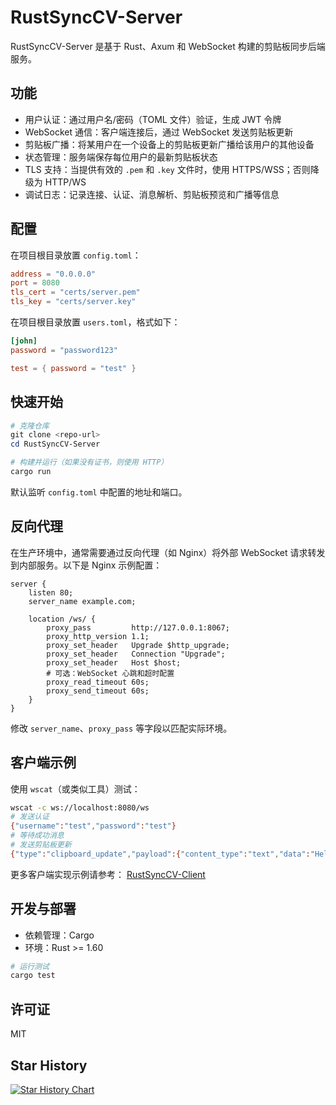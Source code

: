 # RustSyncCV-Server

RustSyncCV-Server 是基于 Rust、Axum 和 WebSocket 构建的剪贴板同步后端服务。

## 功能

- 用户认证：通过用户名/密码（TOML 文件）验证，生成 JWT 令牌
- WebSocket 通信：客户端连接后，通过 WebSocket 发送剪贴板更新
- 剪贴板广播：将某用户在一个设备上的剪贴板更新广播给该用户的其他设备
- 状态管理：服务端保存每位用户的最新剪贴板状态
- TLS 支持：当提供有效的 `.pem` 和 `.key` 文件时，使用 HTTPS/WSS；否则降级为 HTTP/WS
- 调试日志：记录连接、认证、消息解析、剪贴板预览和广播等信息

## 配置

在项目根目录放置 `config.toml`：

```toml
address = "0.0.0.0"
port = 8080
tls_cert = "certs/server.pem"
tls_key = "certs/server.key"
```

在项目根目录放置 `users.toml`，格式如下：

```toml
[john]
password = "password123"

test = { password = "test" }
```

## 快速开始

```powershell
# 克隆仓库
git clone <repo-url>
cd RustSyncCV-Server

# 构建并运行（如果没有证书，则使用 HTTP）
cargo run
```

默认监听 `config.toml` 中配置的地址和端口。

## 反向代理

在生产环境中，通常需要通过反向代理（如 Nginx）将外部 WebSocket 请求转发到内部服务。以下是 Nginx 示例配置：

```nginx
server {
    listen 80;
    server_name example.com;

    location /ws/ {
        proxy_pass         http://127.0.0.1:8067;
        proxy_http_version 1.1;
        proxy_set_header   Upgrade $http_upgrade;
        proxy_set_header   Connection "Upgrade";
        proxy_set_header   Host $host;
        # 可选：WebSocket 心跳和超时配置
        proxy_read_timeout 60s;
        proxy_send_timeout 60s;
    }
}
```

修改 `server_name`、`proxy_pass` 等字段以匹配实际环境。

## 客户端示例

使用 `wscat`（或类似工具）测试：

```bash
wscat -c ws://localhost:8080/ws
# 发送认证
{"username":"test","password":"test"}
# 等待成功消息
# 发送剪贴板更新
{"type":"clipboard_update","payload":{"content_type":"text","data":"Hello from CLI","sender_device_id":"device1"}}
```
更多客户端实现示例请参考： [RustSyncCV-Client](https://github.com/Dr1mH4X/RustSyncCV-Client)

## 开发与部署

- 依赖管理：Cargo
- 环境：Rust >= 1.60

```powershell
# 运行测试
cargo test
```

## 许可证

MIT

## Star History

[![Star History Chart](https://api.star-history.com/svg?repos=Dr1mH4X/RustSyncCV-Client&type=Date)](https://www.star-history.com/#Dr1mH4X/RustSyncCV-Client&Date)
